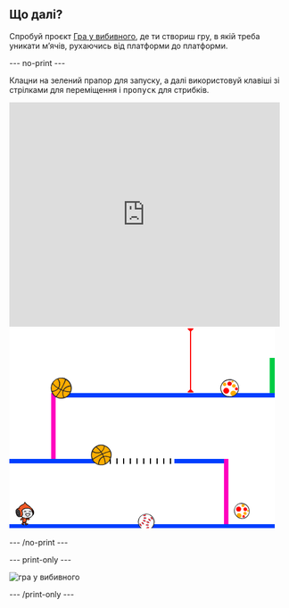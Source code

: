 ## Що далі?

Спробуй проєкт [Гра у вибивного](https://projects.raspberrypi.org/en/projects/dodgeball?utm_source=pathway&utm_medium=whatnext&utm_campaign=projects), де ти створиш гру, в якій треба уникати м’ячів, рухаючись від платформи до платформи.

\--- no-print \---

Клацни на зелений прапор для запуску, а далі використовуй клавіші зі стрілками для переміщення і <kbd>пропуск</kbd> для стрибків.

<div class="scratch-preview">
  <iframe allowtransparency="true" width="485" height="402" src="https://scratch.mit.edu/projects/embed/251809924/?autostart=false" frameborder="0" scrolling="no"></iframe>
  <img src="images/dodge-final.png">
</div>

\--- /no-print \---

\--- print-only \---

![гра у вибивного](images/dodgeball-showcase.png)

\--- /print-only \---